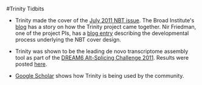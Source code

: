 #Trinity Tidbits

- Trinity made the cover of the [July 2011 NBT issue](http://www.nature.com/nbt/journal/v29/n7/index.html). The Broad Institute's [blog](http://www.broadinstitute.org/blog/suite-tools-takes-flight) has a story on how the Trinity project came together. Nir Friedman, one of the project PIs, has a [blog entry](http://nirfriedmanlab.blogspot.com/2011/07/behind-cover.html) describing the developmental process underlying the NBT cover design.

- Trinity was shown to be the leading de novo transcriptome assembly tool as part of the [DREAM6 Alt-Splicing Challenge 2011](https://www.synapse.org/#!Synapse:syn2817724/wiki/70953). Results were posted [here](https://www.synapse.org/#!Synapse:syn2817724/wiki/70955).  

- [Google Scholar](http://scholar.google.com/scholar?oi=bibs&hl=en&cites=14735674943942667509) shows how Trinity is being used by the community.
